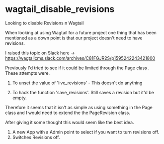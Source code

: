 # wagtail_disable_revisions
Looking to disable Revisions n Wagtail


When looking at using Wagtail for a future project one thing that has been mentioned as a down point is that our project doesn't need to have revisions.  

I raised this topic on Slack here -> https://wagtailcms.slack.com/archives/C81FGJR2S/p1595242243421800

Previously I'd tried to see if it could be limited through the Page class .  These attempts were. 

1. To unset the value of 'live_revisions' -  This doesn't do anything

2. To hack the function 'save_revisions'.  Still saves a revision but it'd be empty. 

Therefore it seems that it isn't as simple as using something in the Page class and I would need to extend the the PageRevision class. 

After giving it some thought this would seem like the best idea.  

1. A new App with a Admin point to select if you want to turn revisions off. 
2. Switches Revisions off. 
